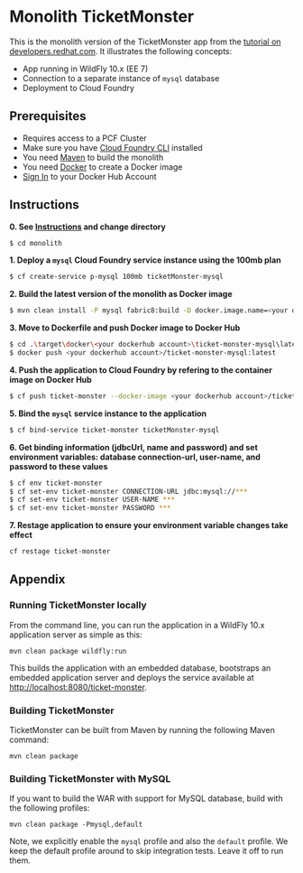 # Monolith TicketMonster

This is the monolith version of the TicketMonster app from the [tutorial on developers.redhat.com](https://developers.redhat.com/ticket-monster/). It illustrates the following concepts:

* App running in WildFly 10.x (EE 7)
* Connection to a separate instance of `mysql` database
* Deployment to Cloud Foundry

## Prerequisites

* Requires access to a PCF Cluster
* Make sure you have [Cloud Foundry CLI](https://docs.cloudfoundry.org/cf-cli/install-go-cli.html) installed 
* You need [Maven](https://maven.apache.org/) to build the monolith
* You need [Docker](https://www.docker.com/community-edition) to create a Docker image 
* [Sign In](https://hub.docker.com/) to your Docker Hub Account

## Instructions

**0. See [Instructions](https://github.com/johannes-b/monolith#instructions) and change directory**
```sh
$ cd monolith
```

**1. Deploy a `mysql` Cloud Foundry service instance using the 100mb plan**
```sh
$ cf create-service p-mysql 100mb ticketMonster-mysql
```


**2. Build the latest version of the monolith as Docker image**
```sh
$ mvn clean install -P mysql fabric8:build -D docker.image.name=<your dockerhub account>/ticket-monster-mysql:latest
```

**3. Move to Dockerfile and push Docker image to Docker Hub**
```sh
$ cd .\target\docker\<your dockerhub account>\ticket-monster-mysql\latest\build
$ docker push <your dockerhub account>/ticket-monster-mysql:latest
```

**4. Push the application to Cloud Foundry by refering to the container image on Docker Hub**
```sh
$ cf push ticket-monster --docker-image <your dockerhub account>/ticket-monster-mysql:latest
```

**5. Bind the `mysql` service instance to the application**
```sh
$ cf bind-service ticket-monster ticketMonster-mysql
```

**6. Get binding information (jdbcUrl, name and password) and set environment variables: database connection-url, user-name, and password to these values**
```sh
$ cf env ticket-monster
$ cf set-env ticket-monster CONNECTION-URL jdbc:mysql://***
$ cf set-env ticket-monster USER-NAME ***
$ cf set-env ticket-monster PASSWORD ***
```

**7. Restage application to ensure your environment variable changes take effect**
```sh
cf restage ticket-monster
```

## Appendix

### Running TicketMonster locally

From the command line, you can run the application in a WildFly 10.x application server as simple as this:

```
mvn clean package wildfly:run
```

This builds the application with an embedded database, bootstraps an embedded application server and deploys the service available at [http://localhost:8080/ticket-monster](http://localhost:8080/ticket-monster).


### Building TicketMonster

TicketMonster can be built from Maven by running the following Maven command:

```
mvn clean package
```
	
### Building TicketMonster with MySQL 

If you want to build the WAR with support for MySQL database, build with the following profiles:

```
mvn clean package -Pmysql,default
```
       
Note, we explicitly enable the `mysql` profile and also the `default` profile. We keep the default profile around to skip integration tests. Leave it off to run them.   
